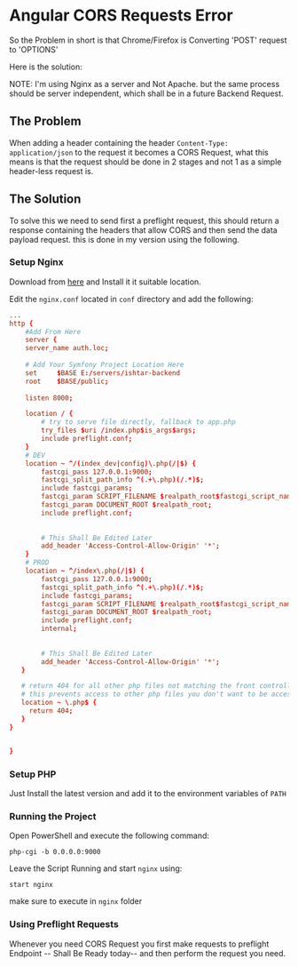 # Angular CORS Requests Error

So the Problem in short is that Chrome/Firefox is Converting 'POST' request to 'OPTIONS'

Here is the solution:

NOTE: I'm using Nginx as a server and Not Apache. but the same process should be server independent, which shall be in a future Backend Request.

## The Problem

When adding a header containing the header `Content-Type: application/json` to the request it becomes a CORS Request, what this means is that the request should be done in 2 stages and not 1 as a simple header-less request is.

## The Solution

To solve this we need to send first a preflight request, this should return a response containing the headers that allow CORS and then send the data payload request. this is done in my version using the following.

### Setup Nginx

Download from [here](https://nginx.org/download/nginx-1.17.5.zip) and Install it it suitable location. 

Edit the `nginx.conf` located in `conf` directory and add the following:

```conf
...
http {
	#Add From Here
	server {
    server_name auth.loc;
    
    # Add Your Symfony Project Location Here
    set 	$BASE E:/servers/ishtar-backend
    root 	$BASE/public;
    
    listen 8000;

    location / {
        # try to serve file directly, fallback to app.php
        try_files $uri /index.php$is_args$args;
		include preflight.conf;
    }
    # DEV
    location ~ ^/(index_dev|config)\.php(/|$) {
        fastcgi_pass 127.0.0.1:9000;
        fastcgi_split_path_info ^(.+\.php)(/.*)$;
        include fastcgi_params;
        fastcgi_param SCRIPT_FILENAME $realpath_root$fastcgi_script_name;
        fastcgi_param DOCUMENT_ROOT $realpath_root;
		include preflight.conf;
		
		
		# This Shall Be Edited Later
		add_header 'Access-Control-Allow-Origin' '*';
    }
    # PROD
    location ~ ^/index\.php(/|$) {
        fastcgi_pass 127.0.0.1:9000;
        fastcgi_split_path_info ^(.+\.php)(/.*)$;
        include fastcgi_params;
       	fastcgi_param SCRIPT_FILENAME $realpath_root$fastcgi_script_name;
       	fastcgi_param DOCUMENT_ROOT $realpath_root;
		include preflight.conf;
		internal;
		
		
		# This Shall Be Edited Later
		add_header 'Access-Control-Allow-Origin' '*';
   }

   # return 404 for all other php files not matching the front controller
   # this prevents access to other php files you don't want to be accessible.
   location ~ \.php$ {
     return 404;
   }
}


}
```



### Setup PHP

Just Install the latest version and add it to the environment variables of `PATH`



### Running the Project

Open PowerShell and execute the following command:

```
php-cgi -b 0.0.0.0:9000
```

Leave the Script Running and start `nginx` using: 

```
start nginx
```

make sure to execute in `nginx` folder



### Using Preflight Requests

Whenever you need CORS Request you first make requests to preflight Endpoint -- Shall Be Ready today-- and then perform the request you need.

